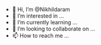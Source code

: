 - 👋 Hi, I’m @Nikhildaram
- 👀 I’m interested in ...
- 🌱 I’m currently learning ...
- 💞️ I’m looking to collaborate on ...
- 📫 How to reach me ...

<!---
Nikhildaram/Nikhildaram is a ✨ special ✨ repository because its `README.md` (this file) appears on your GitHub profile.
You can click the Preview link to take a look at your changes.
--->

